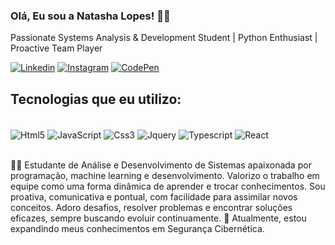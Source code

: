 
### Olá, Eu sou a Natasha Lopes! 👩‍💻

Passionate Systems Analysis & Development Student | Python Enthusiast | Proactive Team Player

[![Linkedin](https://img.shields.io/badge/LinkedIn-0077B5?style=for-the-badge&logo=linkedin&logoColor=white)](https://www.linkedin.com/in/natasha-oliveira-lopes-834a4623a/)  [![Instagram](https://img.shields.io/badge/Instagram-E4405F?style=for-the-badge&logo=instagram&logoColor=white)](https://www.instagram.com/natasha.lopes_/) [![CodePen](https://img.shields.io/badge/Codepen-000000?style=for-the-badge&logo=codepen&logoColor=white)](https://codepen.io/Nat-Lopes) 


## Tecnologias que eu utilizo:

<div style= "display: inline_block"><br/>
<img align="center" alt="Html5" src="https://img.shields.io/badge/HTML5-E34F26?style=for-the-badge&logo=html5&logoColor=white"/>
<img align="center" alt="JavaScript" src="https://img.shields.io/badge/JavaScript-F7DF1E?style=for-the-badge&logo=javascript&logoColor=black"/>
<img align="center" alt="Css3" src="https://img.shields.io/badge/CSS-239120?&style=for-the-badge&logo=css3&logoColor=white"/>
<img align="center" alt="Jquery" src="https://img.shields.io/badge/jQuery-0769AD?style=for-the-badge&logo=jquery&logoColor=white"/>
<img align="center" alt="Typescript" src="https://img.shields.io/badge/TypeScript-007ACC?style=for-the-badge&logo=typescript&logoColor=white"/>
<img align="center" alt="React" src="https://img.shields.io/badge/React-20232A?style=for-the-badge&logo=react&logoColor=61DAFB"/>
</div><br>


👩‍💻 Estudante de Análise e Desenvolvimento de Sistemas apaixonada por programação, machine learning e desenvolvimento.
Valorizo o trabalho em equipe como uma forma dinâmica de aprender e trocar conhecimentos. 
Sou proativa, comunicativa e pontual, com facilidade para assimilar novos conceitos.
Adoro desafios, resolver problemas e encontrar soluções eficazes, sempre buscando evoluir continuamente.
🔐 Atualmente, estou expandindo meus conhecimentos em Segurança Cibernética.




